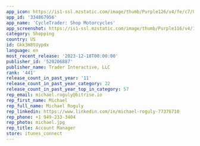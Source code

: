 ```yaml
---
app_icon: https://is1-ssl.mzstatic.com/image/thumb/Purple126/v4/fe/c7/07/fec70728-b49f-b95f-12fd-377ed9b02d8d/AppIcon-0-1x_U007emarketing-0-7-0-85-220-0.png/1024x1024bb.png
app_id: '334867956'
app_name: 'CycleTrader: Shop Motorcycles'
app_screenshot: https://is1-ssl.mzstatic.com/image/thumb/Purple116/v4/1a/95/f7/1a95f72e-2ca3-be00-eaad-bb808d5ca1e0/b8d16ad4-7122-4634-a8ed-9efa6a44632d_23Q2_CYC_Mobile_Apps_Advertisements_Visuals_IOS_Dealers_Left_1284x2778.jpg/1284x2778bb.png
category: Shopping
country: US
id: Gkk3H8tUypdx
language: en
most_recent_release: '2023-12-18T00:00:00'
publisher_id: '520206887'
publisher_name: Trader Interactive, LLC
rank: '441'
release_count_in_past_year: '11'
release_count_in_past_year_category: 22
release_count_in_past_year_top_in_category: 57
rep_email: michael.roguly@bitrise.io
rep_first_name: Michael
rep_full_name: Michael Roguly
rep_linkedin: https://www.linkedin.com/in/michael-roguly-77376710
rep_phone: +1 949-233-3404
rep_photo: michael.jpg
rep_title: Account Manager
store: itunes_connect
---
```

